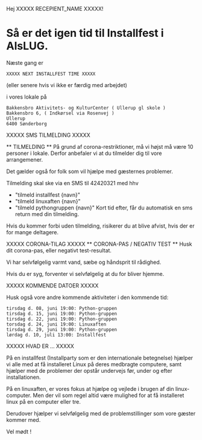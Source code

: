 <!-- sendmail installfest -->

Hej XXXXX RECEPIENT_NAME XXXXX!

# Så er det igen tid til Installfest i AlsLUG.

Næste gang er 

	XXXXX NEXT INSTALLFEST TIME XXXXX

 (eller senere hvis vi ikke er færdig med arbejdet)

i vores lokale på

	Bakkensbro Aktivitets- og KulturCenter ( Ullerup gl skole )
	Bakkensbro 6, ( Indkørsel via Rosenvej )
	Ullerup
	6400 Sønderborg




XXXXX SMS TILMELDING XXXXX

** TILMELDING **
På grund af corona-restriktioner, må vi højst må være 10 personer
i lokale. Derfor anbefaler vi at du tilmelder dig til vore
arrangemener.

Det gælder også for folk som vil hjælpe med gæsternes problemer.

Tilmelding skal ske via en SMS til 42420321 med hhv
* "tilmeld installfest {navn}"
* "tilmeld linuxaften {navn}"
* "tilmeld pythongruppen {navn}"
Kort tid efter, får du automatisk en sms return med din tilmelding.

Hvis du kommer forbi uden tilmelding, risikerer du at blive afvist,
hvis der er for mange deltagere.



XXXXX CORONA-TILAG XXXXX
** CORONA-PAS / NEGATIV TEST **
Husk dit corona-pas, eller negativt test-resultat. 



Vi har selvfølgelig varmt vand, sæbe og håndsprit til rådighed.

Hvis du er syg, forventer vi selvfølgelig at du for bliver hjemme.





XXXXX KOMMENDE DATOER XXXXX

Husk også vore andre kommende aktiviteter i den kommende tid:

	tirsdag d. 08, juni 19:00: Python-gruppen
	tirsdag d. 15, juni 19:00: Python-gruppen
	tirsdag d. 22, juni 19:00: Python-gruppen
	torsdag d. 24, juni 19:00: Linuxaften
	tirsdag d. 29, juni 19:00: Python-gruppen
	lørdag d. 10, juli 13:00: Installfest


XXXXX HVAD ER ... XXXXX

På en installfest (Installparty som er den internationale betegnelse) hjælper vi alle med at få installeret Linux på deres medbragte computere, samt hjælper med de problemer der opstår undervejs før, under og efter installationen.

På en linuxaften, er vores fokus at hjælpe og vejlede i brugen af din linux-computer. Men der vil som regel altid være mulighed for at få installeret linux på en computer eller tre.

Derudover hjælper vi selvfølgelig med de problemstillinger som vore gæster kommer med.

Vel mødt !
